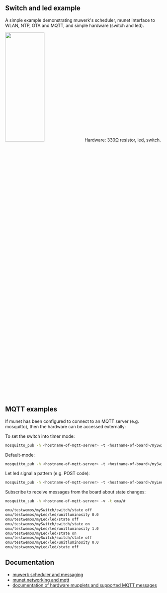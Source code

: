## Switch and led example

A simple example demonstrating muwerk's scheduler, munet interface to WLAN, NTP, OTA and MQTT, and simple hardware (switch and led).

<img src="https://github.com/muwerk/mupplets/blob/master/Resources/switch.png" width="50%" height="30%">
Hardware: 330Ω resistor, led, switch.

## MQTT examples

If munet has been configured to connect to an MQTT server (e.g. mosquitto), then the hardware
can be accessed externally:

To set the switch into timer mode:
```bash
mosquitto_pub -h <hostname-of-mqtt-server> -t <hostname-of-board>/mySwitch/switch/mode/set -m "timer 1000"
```

Default-mode:
```bash
mosquitto_pub -h <hostname-of-mqtt-server> -t <hostname-of-board>/mySwitch/switch/mode/set -m "default"
```

Let led signal a pattern (e.g. POST code):
```bash
mosquitto_pub -h <hostname-of-mqtt-server> -t <hostname-of-board>/myLed/led/mode/set -m "pattern +-+-+-+++-+++-+++-+-+-+---r,100"
```

Subscribe to receive messages from the board about state changes:
```bash
mosquitto_sub -h <hostname-of-mqtt-server> -v -t omu/#

omu/testwemos/mySwitch/switch/state off
omu/testwemos/myLed/led/unitluminosity 0.0
omu/testwemos/myLed/led/state off
omu/testwemos/mySwitch/switch/state on
omu/testwemos/myLed/led/unitluminosity 1.0
omu/testwemos/myLed/led/state on
omu/testwemos/mySwitch/switch/state off
omu/testwemos/myLed/led/unitluminosity 0.0
omu/testwemos/myLed/led/state off
```

## Documentation

* [muwerk scheduler and messaging](https://github.com/muwerk/muwerk)
* [munet networking and mqtt](https://github.com/muwerk/munet)
* [documentation of hardware mupplets and supported MQTT messages](https://github.com/muwerk/mupplets)
